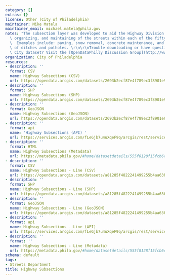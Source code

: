 ```yaml
---
category: []
extras: {}
license: Other (City of Philadelphia)
maintainer: Mike Matela
maintainer_email: michael.matela@phila.gov
notes: "The subsection layer was developed to aid the Highway Division in the planning,\
  \ organizing, and maintaining of the streets within each of the fifty-six sections.\
  \  Examples include: paving, snow removal, concrete maintenance, and the monitoring/repairing\
  \ of ditches and potholes. \r\n\r\nTrouble downloading or have questions about this\
  \ City dataset? Visit the [OpenDataPhilly Discussion Group](http://www.phila.gov/data/discuss/)"
organization: City of Philadelphia
resources:
- description: ''
  format: CSV
  name: Highway Subsections (CSV)
  url: https://opendata.arcgis.com/datasets/2693b2ecf87e4f789ec3f8901e939bcb_0.csv
- description: ''
  format: SHP
  name: Highway Subsections (SHP)
  url: https://opendata.arcgis.com/datasets/2693b2ecf87e4f789ec3f8901e939bcb_0.zip
- description: ''
  format: GeoJSON
  name: Highway Subsections (GeoJSON)
  url: https://opendata.arcgis.com/datasets/2693b2ecf87e4f789ec3f8901e939bcb_0.geojson
- description: ''
  format: api
  name: 'Highway Subsections (API) '
  url: https://services.arcgis.com/fLeGjb7u4uXqeF9q/arcgis/rest/services/Highway_Subsections_arc/FeatureServer/0/query?outFields=*&where=1%3D1
- description: ''
  format: HTML
  name: Highway Subsections (Metadata)
  url: https://metadata.phila.gov/#home/datasetdetails/555f8128f15fcb6c6ed44103/representationdetails/5571b1b2e4fb1d91393c2137?ref=ref%3Dview_280_search%253DHighway%252520Subsections%2526view_280_page%253D1
- description: ''
  format: CSV
  name: Highway Subsections - Line (CSV)
  url: https://opendata.arcgis.com/datasets/a81285f4822241499255b4aa63b91d2b_0.csv
- description: ''
  format: SHP
  name: Highway Subsections - Line (SHP)
  url: https://opendata.arcgis.com/datasets/a81285f4822241499255b4aa63b91d2b_0.zip
- description: ''
  format: GeoJSON
  name: Highway Subsections - Line (GeoJSON)
  url: https://opendata.arcgis.com/datasets/a81285f4822241499255b4aa63b91d2b_0.geojson
- description: ''
  format: api
  name: Highway Subsections - Line (API)
  url: https://services.arcgis.com/fLeGjb7u4uXqeF9q/arcgis/rest/services/Highway_Subsections_arc/FeatureServer/0/query?outFields=*&where=1%3D1
- description: ''
  format: ''
  name: Highway Subsections - Line (Metadata)
  url: https://metadata.phila.gov/#home/datasetdetails/555f8128f15fcb6c6ed44103/representationdetails/5571b1b2e4fb1d91393c2136/
schema: default
tags:
- Streets Department
title: Highway Subsections
---
```

